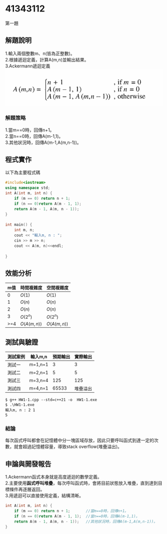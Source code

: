 #  41343112
第一題
## 解題說明
1.輸入兩個整數m、n(皆為正整數)。  
2.根據遞迴定義，計算A(m,n)並輸出結果。  
3.Ackermann遞迴定義  
![Ackermann遞迴定義](https://github.com/41343112/HomeWork/blob/main/homework1/src/ackermann.png)
### 解題策略  
1.當m==0時，回傳n+1。  
2.當n==0時，回傳A(m-1,1)。  
3.其他狀況時，回傳A(m-1,A(m,n-1))。
## 程式實作
以下為主要程式碼  
```cpp
#include<iostream>
using namespace std;
int A(int m, int n) {
	if (m == 0) return n + 1;
	if (n == 0)return A(m - 1, 1);
	return A(m - 1, A(m, n - 1));
}

int main() {
	int m, n;
	cout << "輸入m, n : ";
	cin >> m >> n;
	cout << A(m, n)<<endl;
	
}
```
## 效能分析
| m值 |時間複雜度|空間複雜度|  
| --- | ------- | ------- |
| 0   | $O(1)$  | $O(1)$  |
| 1   | $O(n)$  | $O(n)$  |
| 2   | $O(n)$  | $O(n)$  |
| 3   | $O(2^n)$| $O(2^n)$ |
| >=4 | $O(A(m,n))$ | $O(A(m,n))$ |
## 測試與驗證
|測試案例|輸入m,n|預期輸出|實際輸出|
| ----- | ----- | ----- | ----- |
| 測試一| m=1,n=1| 3    | 3     |
| 測試二| m=2,n=1| 5    | 5     |
| 測試三| m=3,n=4| 125  | 125   |
| 測試四| m=4,n=1| 65533|堆疊溢出|

```shell
$ g++ HW1-1.cpp --std=c++21 -o  HW1-1.exe
$ .\HW1-1.exe
輸入m, n : 2 1
5
```
### 結論  
每次函式呼叫都會在記憶體中分一塊區域存放，因此只要呼叫函式到達一定的次數，就會超過記憶體容量，導致stack overflow(堆疊溢出)。
## 申論與開發報告
1.Ackermann函式本身就是高度遞迴的數學定義。  
2.主要使用**函式呼叫堆疊**，每次呼叫函式時，會將目前狀態放入堆疊，直到達到目標條件再逐層返回。  
3.用遞迴可以直接使用定義，結構清晰。  
```cpp
int A(int m, int n) {
	if (m == 0) return n + 1;		//當m==0時，回傳n+1。  
	if (n == 0)return A(m - 1, 1);	//當n==0時，回傳A(m-1,1)。  
	return A(m - 1, A(m, n - 1));	//其他狀況時，回傳A(m-1,A(m,n-1))。
}
```
